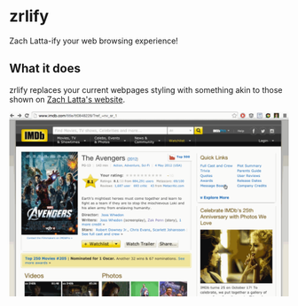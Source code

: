 # zrlify
Zach Latta-ify your web browsing experience!

## What it does
zrlify replaces your current webpages styling with something akin to those shown on [Zach Latta's website](http://zachlatta.com).

![](zrlify_demo.gif)
